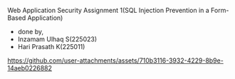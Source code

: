 Web Application Security 
Assignment 1(SQL Injection Prevention in a Form-Based Application)

- done by,
- Inzamam Ulhaq S(225023)
- Hari Prasath K(225011)


https://github.com/user-attachments/assets/710b3116-3932-4229-8b9e-14aeb0226882

